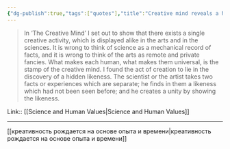 ```yaml
---
{"dg-publish":true,"tags":["quotes"],"title":"Creative mind reveals a hidden likeness","date":"2022-08-11T06:07:20+03:00","modified_at":"2022-08-11T08:51:57+03:00","permalink":"/quotes/202208110607/","dgHomeLink":false,"dgPassFrontmatter":true}
---
```



> In ‘The Creative Mind’ I set out to show that there exists a single creative activity, which is displayed alike in the arts and in the sciences. It is wrong to think of science as a mechanical record of facts, and it is wrong to think of the arts as remote and private fancies. What makes each human, what makes them universal, is the stamp of the creative mind. I found the act of creation to lie in the discovery of a hidden likeness. The scientist or the artist takes two facts or experiences which are separate; he finds in them a likeness which had not been seen before; and he creates a unity by showing the likeness.

Link:: [[Science and Human Values|Science and Human Values]]

---

[[креативность рождается на основе опыта и времени|креативность рождается на основе опыта и времени]]
